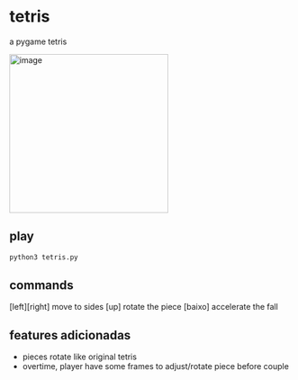 # tetris
a pygame tetris

<img width="282" alt="image" src="https://github.com/lbricio/tetris/assets/81334995/406aa2aa-8d15-4ec5-aec3-7138f803397a">

## play
```bash
python3 tetris.py
```

## commands
[left][right] move to sides
[up] rotate the piece
[baixo] accelerate the fall

## features adicionadas
- pieces rotate like original tetris
- overtime, player have some frames to adjust/rotate piece before couple